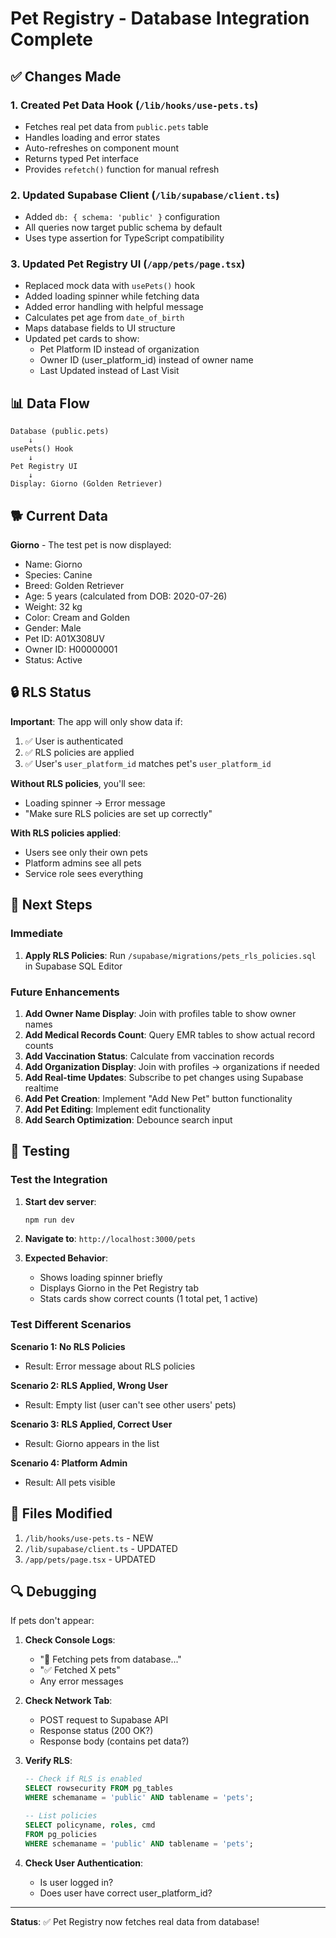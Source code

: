 # Pet Registry - Database Integration Complete

## ✅ Changes Made

### 1. Created Pet Data Hook (`/lib/hooks/use-pets.ts`)
- Fetches real pet data from `public.pets` table
- Handles loading and error states
- Auto-refreshes on component mount
- Returns typed Pet interface
- Provides `refetch()` function for manual refresh

### 2. Updated Supabase Client (`/lib/supabase/client.ts`)
- Added `db: { schema: 'public' }` configuration
- All queries now target public schema by default
- Uses type assertion for TypeScript compatibility

### 3. Updated Pet Registry UI (`/app/pets/page.tsx`)
- Replaced mock data with `usePets()` hook
- Added loading spinner while fetching data
- Added error handling with helpful message
- Calculates pet age from `date_of_birth`
- Maps database fields to UI structure
- Updated pet cards to show:
  - Pet Platform ID instead of organization
  - Owner ID (user_platform_id) instead of owner name
  - Last Updated instead of Last Visit

## 📊 Data Flow

```
Database (public.pets)
    ↓
usePets() Hook
    ↓
Pet Registry UI
    ↓
Display: Giorno (Golden Retriever)
```

## 🐕 Current Data

**Giorno** - The test pet is now displayed:
- Name: Giorno
- Species: Canine
- Breed: Golden Retriever  
- Age: 5 years (calculated from DOB: 2020-07-26)
- Weight: 32 kg
- Color: Cream and Golden
- Gender: Male
- Pet ID: A01X308UV
- Owner ID: H00000001
- Status: Active

## 🔒 RLS Status

**Important**: The app will only show data if:
1. ✅ User is authenticated
2. ✅ RLS policies are applied
3. ✅ User's `user_platform_id` matches pet's `user_platform_id`

**Without RLS policies**, you'll see:
- Loading spinner → Error message
- "Make sure RLS policies are set up correctly"

**With RLS policies applied**:
- Users see only their own pets
- Platform admins see all pets
- Service role sees everything

## 🎯 Next Steps

### Immediate
1. **Apply RLS Policies**: Run `/supabase/migrations/pets_rls_policies.sql` in Supabase SQL Editor

### Future Enhancements
1. **Add Owner Name Display**: Join with profiles table to show owner names
2. **Add Medical Records Count**: Query EMR tables to show actual record counts
3. **Add Vaccination Status**: Calculate from vaccination records
4. **Add Organization Display**: Join with profiles → organizations if needed
5. **Add Real-time Updates**: Subscribe to pet changes using Supabase realtime
6. **Add Pet Creation**: Implement "Add New Pet" button functionality
7. **Add Pet Editing**: Implement edit functionality
8. **Add Search Optimization**: Debounce search input

## 🧪 Testing

### Test the Integration

1. **Start dev server**:
   ```bash
   npm run dev
   ```

2. **Navigate to**: `http://localhost:3000/pets`

3. **Expected Behavior**:
   - Shows loading spinner briefly
   - Displays Giorno in the Pet Registry tab
   - Stats cards show correct counts (1 total pet, 1 active)

### Test Different Scenarios

**Scenario 1: No RLS Policies**
- Result: Error message about RLS policies

**Scenario 2: RLS Applied, Wrong User**
- Result: Empty list (user can't see other users' pets)

**Scenario 3: RLS Applied, Correct User**
- Result: Giorno appears in the list

**Scenario 4: Platform Admin**
- Result: All pets visible

## 📁 Files Modified

1. `/lib/hooks/use-pets.ts` - NEW
2. `/lib/supabase/client.ts` - UPDATED
3. `/app/pets/page.tsx` - UPDATED

## 🔍 Debugging

If pets don't appear:

1. **Check Console Logs**:
   - "🐾 Fetching pets from database..."
   - "✅ Fetched X pets"
   - Any error messages

2. **Check Network Tab**:
   - POST request to Supabase API
   - Response status (200 OK?)
   - Response body (contains pet data?)

3. **Verify RLS**:
   ```sql
   -- Check if RLS is enabled
   SELECT rowsecurity FROM pg_tables 
   WHERE schemaname = 'public' AND tablename = 'pets';
   
   -- List policies
   SELECT policyname, roles, cmd 
   FROM pg_policies 
   WHERE schemaname = 'public' AND tablename = 'pets';
   ```

4. **Check User Authentication**:
   - Is user logged in?
   - Does user have correct user_platform_id?

---

**Status**: ✅ Pet Registry now fetches real data from database!
